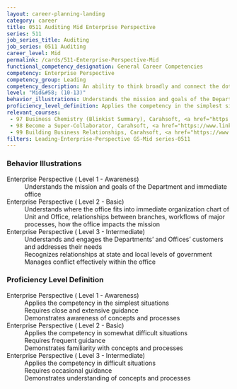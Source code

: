 ```yaml
---
layout: career-planning-landing
category: career
title: 0511 Auditing Mid Enterprise Perspective
series: 511
job_series_title: Auditing
job_series: 0511 Auditing
career_level: Mid
permalink: /cards/511-Enterprise-Perspective-Mid
functional_competency_designation: General Career Competencies
competency: Enterprise Perspective
competency_group: Leading
competency_description: An ability to think broadly and connect the dots among various aspects of the enterprise 
level: "Mid&#58; (10-13)"
behavior_illustrations: Understands the mission and goals of the Department and immediate office ? Understands where the office fits into immediate organization chart of Unit and Office, relationships between branches, workflows of major processes, how the office impacts the mission ? Understands and engages the Departments’ and Offices’ customers and addresses their needs ? Recognizes relationships at state and local levels of government ? Manages conflict effectively within the office
proficiency_level_definition: Applies the competency in the simplest situations ? Requires close and extensive guidance ? Demonstrates awareness of concepts and processes ? Applies the competency in somewhat difficult situations ? Requires frequent guidance ? Demonstrates familiarity with concepts and processes ? Applies the competency in difficult situations ? Requires occasional guidance ? Demonstrates understanding of concepts and processes
relevant_courses: 
 - 97 Business Chemistry (Blinkist Summary), Carahsoft, <a href="https://www.linkedin.com/learning/business-chemistry-blinkist-summary">https://www.linkedin.com/learning/business-chemistry-blinkist-summary</a>
 - 98 Become a Super-Collaborator, Carahsoft, <a href="https://www.linkedin.com/learning/become-a-super-collaborator">https://www.linkedin.com/learning/become-a-super-collaborator</a>
 - 99 Building Business Relationships, Carahsoft, <a href="https://www.linkedin.com/learning/building-business-relationships-2">https://www.linkedin.com/learning/building-business-relationships-2</a>
filters: Leading-Enterprise-Perspective GS-Mid series-0511
---
```


<div class="desktop:grid-col-6 margin-y-205">
  <div class="border-top-05 bg-white padding-2 shadow-5 height-full members-hover border-1px border-gray-30 border-top-orange radius-lg">
    <h3>Behavior Illustrations</h3>
    <dl class="text-base"><dt>Enterprise Perspective ( Level 1 - Awareness)</dt><dd>Understands the mission and goals of the Department and immediate office</dd><dt>Enterprise Perspective ( Level 2 - Basic)</dt><dd>Understands where the office fits into immediate organization chart of Unit and Office, relationships between branches, workflows of major processes, how the office impacts the mission</dd><dt>Enterprise Perspective ( Level 3 - Intermediate)</dt><dd>Understands and engages the Departments’ and Offices’ customers and addresses their needs </dd><dd> Recognizes relationships at state and local levels of government </dd><dd> Manages conflict effectively within the office</dd></dl>
  </div>
</div>
<div class="desktop:grid-col-6 margin-y-205">
  <div class="border-top-05 bg-white padding-2 shadow-5 height-full members-hover border-1px border-gray-30 border-top-orange radius-lg">
    <h3>Proficiency Level Definition</h3>
    <dl class="text-base"><dt>Enterprise Perspective ( Level 1 - Awareness)</dt><dd>Applies the competency in the simplest situations </dd><dd> Requires close and extensive guidance </dd><dd> Demonstrates awareness of concepts and processes</dd><dt>Enterprise Perspective ( Level 2 - Basic)</dt><dd>Applies the competency in somewhat difficult situations </dd><dd> Requires frequent guidance </dd><dd> Demonstrates familiarity with concepts and processes</dd><dt>Enterprise Perspective ( Level 3 - Intermediate)</dt><dd>Applies the competency in difficult situations </dd><dd> Requires occasional guidance </dd><dd> Demonstrates understanding of concepts and processes</dd></dl>
  </div>
</div>